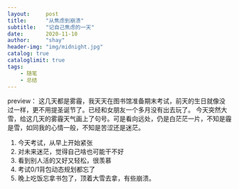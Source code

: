 ```yaml
---
layout:     post
title:      "从焦虑到崩溃"
subtitle:   "记自己焦虑的一天"
date:       2020-11-10
author:     "shay"
header-img: "img/midnight.jpg"
catalog: true
cataloglimit: true
tags:
    - 随笔
    - 总结
---
```

preview：
这几天都是雾霾，我天天在图书馆准备期末考试，前天的生日就像没过一样，更不用提圣诞节了。已经和女朋友一个多月没有出去玩了。
今天突然大雪，给这几天的雾霾天气画上了句号。可是看向远处，仍是白茫茫一片，不知是霾是雪，如同我的心情一般，不知是苦涩还是迷茫。
1. 今天考试，从早上开始紧张
2. 对未来迷茫，觉得自己啥也可能干不好
3. 看到别人活的又好又轻松，很羡慕
4. 考试0/1背包动态规划都忘了
5. 晚上吃饭忘拿书包了，顶着大雪去拿，有些崩溃。